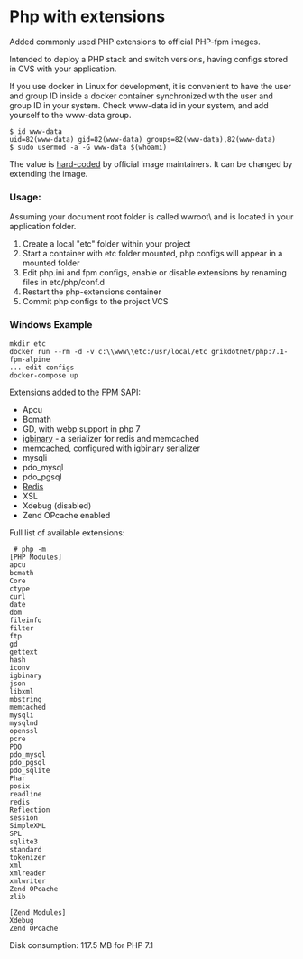 # Php with extensions

Added commonly used PHP extensions to official PHP-fpm images.

Intended to deploy a PHP stack and switch versions, having configs stored in CVS with your application.

If you use docker in Linux for development, it is convenient to have the user and group ID inside a docker container synchronized with the user and group ID in your system. Check www-data id in your system, and add yourself to the www-data group.
```
$ id www-data
uid=82(www-data) gid=82(www-data) groups=82(www-data),82(www-data)
$ sudo usermod -a -G www-data $(whoami)
```
The value is [hard-coded](https://github.com/docker-library/php/blob/master/7.1/fpm/alpine/Dockerfile#L28) by official image maintainers. It can be changed by extending the image.

### Usage:
Assuming your document root folder is called wwroot\ and is located in your application folder.
1. Create a local "etc" folder within your project
2. Start a container with etc folder mounted, php configs will appear in a mounted folder
3. Edit php.ini and fpm configs, enable or disable extensions by renaming files in etc/php/conf.d 
5. Restart the php-extensions container
6. Commit php configs to the project VCS

### Windows Example
```
mkdir etc
docker run --rm -d -v c:\\www\\etc:/usr/local/etc grikdotnet/php:7.1-fpm-alpine 
... edit configs
docker-compose up
```

Extensions added to the FPM SAPI:
* Apcu
* Bcmath
* GD, with webp support in php 7
* [igbinary](https://github.com/igbinary/igbinary) - a serializer for redis and memcached
* [memcached](https://github.com/php-memcached-dev/php-memcached/tree/php7), configured with igbinary serializer
* mysqli
* pdo_mysql
* pdo_pgsql
* [Redis](https://github.com/phpredis/phpredis)
* XSL
* Xdebug (disabled)
* Zend OPcache enabled

Full list of available extensions:
```
 # php -m
[PHP Modules]
apcu
bcmath
Core
ctype
curl
date
dom
fileinfo
filter
ftp
gd
gettext
hash
iconv
igbinary
json
libxml
mbstring
memcached
mysqli
mysqlnd
openssl
pcre
PDO
pdo_mysql
pdo_pgsql
pdo_sqlite
Phar
posix
readline
redis
Reflection
session
SimpleXML
SPL
sqlite3
standard
tokenizer
xml
xmlreader
xmlwriter
Zend OPcache
zlib

[Zend Modules]
Xdebug
Zend OPcache
```

Disk consumption: 117.5 MB for PHP 7.1
